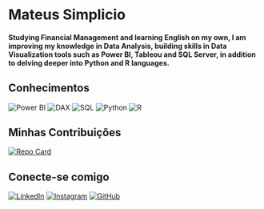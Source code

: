 # Mateus Simplicio

#### Studying Financial Management and learning English on my own, I am improving my knowledge in Data Analysis, building skills in Data Visualization tools such as Power BI, Tableou and SQL Server, in addition to delving deeper into Python and R languages.

## Conhecimentos

![Power BI](https://img.shields.io/badge/power_bi-gray?style=for-the-badge&logo=powerbi)
![DAX](https://img.shields.io/badge/dax-gray?style=for-the-badge&logo=powerbi)
![SQL](https://img.shields.io/badge/SQL-gray?style=for-the-badge&logo=mysql)
![Python](https://img.shields.io/badge/python-gray?style=for-the-badge&logo=python)
![R](https://img.shields.io/badge/R-gray?style=for-the-badge&logo=R)

## Minhas Contribuições

[![Repo Card](https://github-readme-stats.vercel.app/api/pin/?username=MateusVlds&repo=dio-lab-open-source&bg_color=444&border_color=444&show_icons=true&icon_color=AAA&title_color=blue&text_color=FFF)](https://github.com/MateusVlds/dio-lab-open-source)

## Conecte-se comigo

[![LinkedIn](https://img.shields.io/badge/LinkedIn-gray?style=for-the-badge&logo=linkedin&logoColor=0E76A8)](https://www.linkedin.com/in/mateussimplicio/)
[![Instagram](https://img.shields.io/badge/Instagram-gray?style=for-the-badge&logo=instagram)](https://www.instagram.com/mts._.ss/)
[![GitHub](https://img.shields.io/badge/GitHub-gray?style=for-the-badge&logo=github&logoColor=0E76A8)](https://github.com/MateusVlds/)